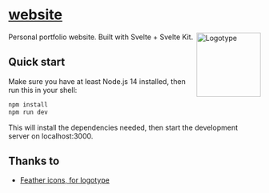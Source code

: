 # [website](https://furudean.com/)

<img src="static/favicon.svg" 
  width="128" 
  height="128" 
  align="right" 
  alt="Logotype" />

Personal portfolio website. Built with Svelte + Svelte Kit.

## Quick start

Make sure you have at least Node.js 14 installed, then run this in your shell:

```bash
npm install
npm run dev
```

This will install the dependencies needed, then start the development server on localhost:3000.

## Thanks to

- [Feather icons, for logotype](https://feathericons.com/)
